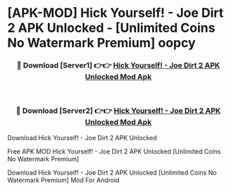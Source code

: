 # [APK-MOD] Hick Yourself! - Joe Dirt 2 APK Unlocked - [Unlimited Coins No Watermark Premium] oopcy



<div align="center">
<h3>🔴 Download [Server1] 👉👉 <a href="https://momento.my/?title=Hick_Yourself!_-_Joe_Dirt_2_APK_Unlocked">Hick Yourself! - Joe Dirt 2 APK Unlocked Mod Apk</a></h3><br>

<h3>🔴 Download [Server2] 👉👉 <a href="https://momento.my/?title=Hick_Yourself!_-_Joe_Dirt_2_APK_Unlocked">Hick Yourself! - Joe Dirt 2 APK Unlocked Mod Apk</a></h3>
</div>



Download Hick Yourself! - Joe Dirt 2 APK Unlocked 

Free APK MOD Hick Yourself! - Joe Dirt 2 APK Unlocked [Unlimited Coins No Watermark Premium]

Download Hick Yourself! - Joe Dirt 2 APK Unlocked [Unlimited Coins No Watermark Premium] Mod For Android
